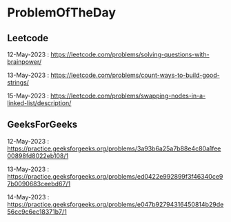 # ProblemOfTheDay
## Leetcode

12-May-2023 : https://leetcode.com/problems/solving-questions-with-brainpower/

13-May-2023 : https://leetcode.com/problems/count-ways-to-build-good-strings/

15-May-2023 : https://leetcode.com/problems/swapping-nodes-in-a-linked-list/description/

## GeeksForGeeks

12-May-2023 : https://practice.geeksforgeeks.org/problems/3a93b6a25a7b88e4c80a1fee00898fd8022eb108/1

13-May-2023 : https://practice.geeksforgeeks.org/problems/ed0422e992899f3f46340ce97b0090683ceebd67/1

14-May-2023 : https://practice.geeksforgeeks.org/problems/e047b92794316450814b29de56cc9c6ec18371b7/1

